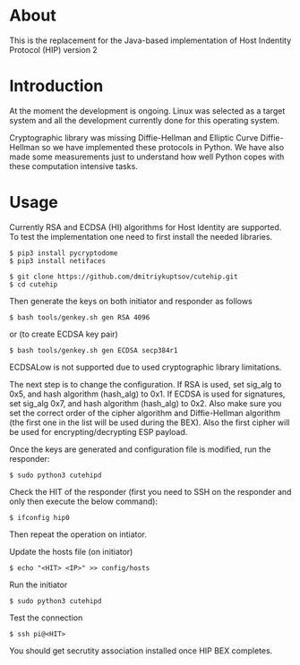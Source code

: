 # About

This is the replacement for the Java-based implementation of Host Indentity Protocol (HIP) version 2

# Introduction
At the moment the development is ongoing. Linux was selected as a target system and all the 
development currently done for this operating system.

Cryptographic library was missing Diffie-Hellman and Elliptic Curve Diffie-Hellman so we 
have implemented these protocols in Python. We have also made some measurements just to
understand how well Python copes with these computation intensive tasks.

# Usage

Currently RSA and ECDSA (HI) algorithms for Host Identity are supported. To test the implementation one
need to first install the needed libraries.

```
$ pip3 install pycryptodome
$ pip3 install netifaces
```

```
$ git clone https://github.com/dmitriykuptsov/cutehip.git
$ cd cutehip
```

Then generate the keys on both initiator and responder as follows

```
$ bash tools/genkey.sh gen RSA 4096
```

or (to create ECDSA key pair)
```
$ bash tools/genkey.sh gen ECDSA secp384r1
```

ECDSALow is not supported due to used cryptographic library limitations.

The next step is to change the configuration. If RSA is used, set sig_alg to 0x5, and hash 
algorithm (hash_alg) to 0x1. If ECDSA is used for signatures, set sig_alg 0x7, and hash
algorithm (hash_alg) to 0x2. Also make sure you set the correct order of the cipher algorithm
and Diffie-Hellman algorithm (the first one in the list will be used during the BEX). Also 
the first cipher will be used for encrypting/decrypting ESP payload.

Once the keys are generated and configuration file is modified, run the responder:

```
$ sudo python3 cutehipd
```

Check the HIT of the responder (first you need to SSH on the responder and only then execute the below command):

```
$ ifconfig hip0
```

Then repeat the operation on intiator.

Update the hosts file (on initiator)
```
$ echo "<HIT> <IP>" >> config/hosts
```

Run the initiator
```
$ sudo python3 cutehipd
```

Test the connection
```
$ ssh pi@<HIT>
```

You should get secrutity association installed once HIP BEX completes.